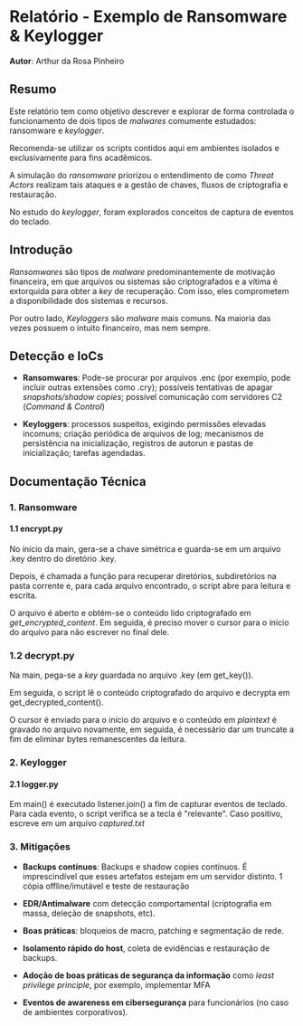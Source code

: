# Relatório - Exemplo de Ransomware & Keylogger


**Autor**: Arthur da Rosa Pinheiro


## Resumo

Este relatório tem como objetivo descrever e explorar de forma controlada o funcionamento de dois tipos de *malwares* comumente estudados: ransomware e *keylogger*. 

Recomenda-se utilizar os scripts contidos aqui em ambientes isolados e exclusivamente para fins acadêmicos.

A simulação do *ransomware* priorizou o entendimento de como *Threat Actors* realizam tais ataques e a gestão de chaves, fluxos de criptografia e restauração.

No estudo do *keylogger*, foram explorados conceitos de captura de eventos do teclado.


## Introdução

*Ransomwares* são tipos de *malware* predominantemente de motivação financeira, em que arquivos ou sistemas são criptografados e a vítima é extorquida para obter a *key* de recuperação. Com isso, eles comprometem a disponibilidade dos sistemas e recursos.

Por outro lado, *Keyloggers* são *malware* mais comuns. Na maioria das vezes possuem o intuito financeiro, mas nem sempre. 



## Detecção e IoCs

* **Ransomwares**: Pode-se procurar por arquivos .enc (por exemplo, pode incluir outras extensões como .cry); possíveis tentativas de apagar *snapshots/shadow copies*; possível comunicação com servidores C2 (*Command & Control*)

* **Keyloggers**: processos suspeitos, exigindo permissões elevadas incomuns; criação periódica de arquivos de log; mecanismos de persistência na inicialização, registros de autorun e pastas de inicialização; tarefas agendadas.

## Documentação Técnica

### 1. Ransomware

#### 1.1 encrypt.py

No início da main, gera-se a chave simétrica e guarda-se em um arquivo .key dentro do diretório .key.

Depois, é chamada a função para recuperar diretórios, subdiretórios na pasta corrente e, para cada arquivo encontrado, o script abre para leitura e escrita.

O arquivo é aberto e obtém-se o conteúdo lido criptografado em *get_encrypted_content*. Em seguida, é preciso mover o cursor para o início do arquivo para não escrever no final dele.

### 1.2 decrypt.py

Na main, pega-se a *key* guardada no arquivo .key (em get_key()).

Em seguida, o script lê o conteúdo criptografado do arquivo e decrypta em get_decrypted_content().

O cursor é enviado para o início do arquivo e o conteúdo em *plaintext* é gravado no arquivo novamente, em seguida, é necessário dar um truncate a fim de eliminar bytes remanescentes da leitura.

### 2. Keylogger

#### 2.1 logger.py

Em main() é executado listener.join() a fim de capturar eventos de teclado. Para cada evento, o script verifica se a tecla é "relevante". Caso positivo, escreve em um arquivo *captured.txt*


### 3. Mitigações

* **Backups contínuos**: Backups e shadow copies contínuos. É imprescindível que esses artefatos estejam em um servidor distinto. 1 cópia offline/imutável e teste de restauração

* **EDR/Antimalware** com detecção comportamental (criptografia em massa, deleção de snapshots, etc).

* **Boas práticas**: bloqueios de macro, patching e segmentação de rede.

* **Isolamento rápido do host**, coleta de evidências e restauração de backups.

* **Adoção de boas práticas de segurança da informação** como *least privilege principle*, por exemplo, implementar MFA

* **Eventos de awareness em cibersegurança** para funcionários (no caso de ambientes corporativos).